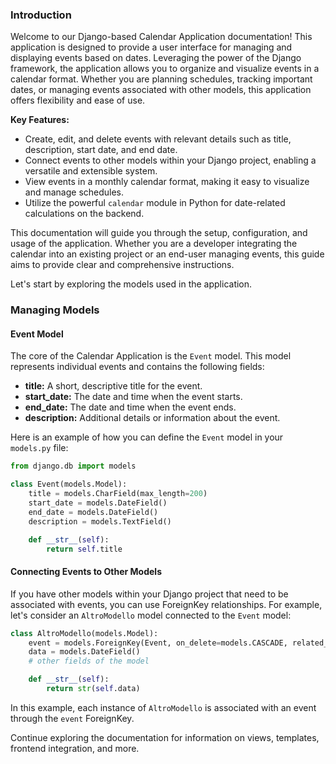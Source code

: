 ### Introduction

Welcome to our Django-based Calendar Application documentation! This application is designed to provide a user interface for managing and displaying events based on dates. Leveraging the power of the Django framework, the application allows you to organize and visualize events in a calendar format. Whether you are planning schedules, tracking important dates, or managing events associated with other models, this application offers flexibility and ease of use.

**Key Features:**
- Create, edit, and delete events with relevant details such as title, description, start date, and end date.
- Connect events to other models within your Django project, enabling a versatile and extensible system.
- View events in a monthly calendar format, making it easy to visualize and manage schedules.
- Utilize the powerful `calendar` module in Python for date-related calculations on the backend.

This documentation will guide you through the setup, configuration, and usage of the application. Whether you are a developer integrating the calendar into an existing project or an end-user managing events, this guide aims to provide clear and comprehensive instructions.

Let's start by exploring the models used in the application.

### Managing Models

#### Event Model

The core of the Calendar Application is the `Event` model. This model represents individual events and contains the following fields:

- **title:** A short, descriptive title for the event.
- **start_date:** The date and time when the event starts.
- **end_date:** The date and time when the event ends.
- **description:** Additional details or information about the event.

Here is an example of how you can define the `Event` model in your `models.py` file:

```python
from django.db import models

class Event(models.Model):
    title = models.CharField(max_length=200)
    start_date = models.DateField()
    end_date = models.DateField()
    description = models.TextField()

    def __str__(self):
        return self.title
```

#### Connecting Events to Other Models

If you have other models within your Django project that need to be associated with events, you can use ForeignKey relationships. For example, let's consider an `AltroModello` model connected to the `Event` model:

```python
class AltroModello(models.Model):
    event = models.ForeignKey(Event, on_delete=models.CASCADE, related_name="altro_modello_events")
    data = models.DateField()
    # other fields of the model

    def __str__(self):
        return str(self.data)
```

In this example, each instance of `AltroModello` is associated with an event through the `event` ForeignKey.

Continue exploring the documentation for information on views, templates, frontend integration, and more.